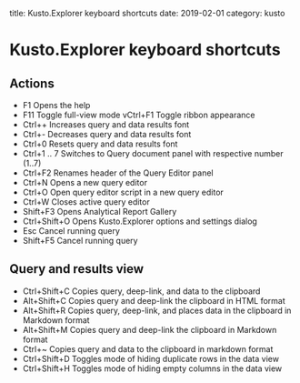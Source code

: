 title: Kusto.Explorer keyboard shortcuts 
date: 2019-02-01
category: kusto

# Kusto.Explorer keyboard shortcuts 

## Actions
* F1	Opens the help
* F11	Toggle full-view mode
vCtrl+F1	Toggle ribbon appearance
* Ctrl++	Increases query and data results font
* Ctrl+-	Decreases query and data results font
* Ctrl+0	Resets query and data results font
* Ctrl+1 .. 7	Switches to Query document panel with respective number (1..7)
* Ctrl+F2	Renames header of the Query Editor panel
* Ctrl+N	Opens a new query editor
* Ctrl+O	Open query editor script in a new query editor
* Ctrl+W	Closes active query editor
* Shift+F3	Opens Analytical Report Gallery
* Ctrl+Shift+O	Opens Kusto.Explorer options and settings dialog
* Esc	Cancel running query
* Shift+F5	Cancel running query

## Query and results view

* Ctrl+Shift+C	Copies query, deep-link, and data to the clipboard
* Alt+Shift+C	Copies query and deep-link the clipboard in HTML format
* Alt+Shift+R	Copies query, deep-link, and places data in the clipboard in Markdown format
* Alt+Shift+M	Copies query and deep-link the clipboard in Markdown format
* Ctrl+~	Copies query and data to the clipboard in markdown format
* Ctrl+Shift+D	Toggles mode of hiding duplicate rows in the data view
* Ctrl+Shift+H	Toggles mode of hiding empty columns in the data view